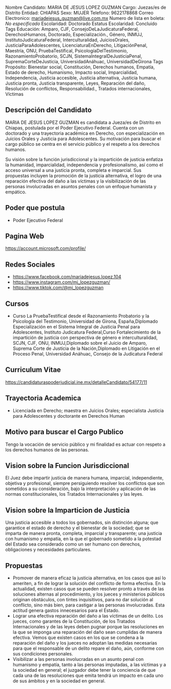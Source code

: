 Nombre Candidato: MARIA DE JESUS LOPEZ GUZMAN
Cargo: Juezas/es de Distrito
Entidad: CHIAPAS
Sexo: MUJER
Telefono: 9622178868
Correo Electronico: mariadejesus_guzman@live.com.mx
Numero de lista en boleta: *No especificado*
Escolaridad: Doctorado
Estatus Escolaridad: Concluido
Tags Educación: Amparo, CJF, ConsejoDeLaJudicaturaFederal, DerechosHumanos, Doctorado, Especialización., Género, INMUJ, InstitutoJudicaturaFederal, Interculturalidad, JuiciosOrales, JusticiaParaAdolescentes, LicenciaturaEnDerecho, LitigaciónPenal, Maestría, ONU, PruebaTestifical, PsicologíaDelTestimonio, RazonamientoProbatorio, SCJN, SistemaIntegralDeJusticiaPenal, SupremaCorteDeJusticia, UniversidadAnáhuac, UniversidadDeGirona
Tags Propósito: Bienestar social, Constitución, Derechos humanos, Empatía, Estado de derecho, Humanismo, Impacto social, Imparcialidad, Independencia, Justicia accesible, Justicia alternativa, Justicia humana, Justicia pronta, Justicia transparente, Leyes, Reparación del daño, Resolución de conflictos, Responsabilidad., Tratados internacionales, Víctimas


## Descripción del Candidato 

MARIA DE JESUS LOPEZ GUZMAN es candidata a Jueza/es de Distrito en Chiapas, postulada por el Poder Ejecutivo Federal. Cuenta con un doctorado y una trayectoria académica en Derecho, con especialización en Juicios Orales y Justicia para Adolescentes. Su motivación para buscar el cargo público se centra en el servicio público y el respeto a los derechos humanos.

Su visión sobre la función jurisdiccional y la impartición de justicia enfatiza la humanidad, imparcialidad, independencia y profesionalismo, así como el acceso universal a una justicia pronta, completa e imparcial. Sus propuestas incluyen la promoción de la justicia alternativa, el logro de una reparación efectiva del daño a las víctimas y la visibilización de las personas involucradas en asuntos penales con un enfoque humanista y empático.


## Poder que postula

- Poder Ejecutivo Federal


## Pagina Web

https://account.microsoft.com/profile/


## Redes Sociales

- https://www.facebook.com/mariadejesus.lopez.104
- https://www.instagram.com/mj_lopezguzman/
- https://www.tiktok.com/@mj_lopezguzman


## Cursos

- Curso La PruebaTestifical desde el Razonamiento Probatorio y la Psicología del Testimonio, Universidad de Girona, España,Diplomado Especialización en el Sistema Integral de Justicia Penal para Adolescentes, Instituto Judicatura Federal,Curso Fortalecimiento de la impartición de justicia con perspectiva de género e interculturalidad, SCJN, CJF, ONU, INMUJ,Diplomado sobre el Juicio de Amparo, Suprema Corte de Justicia de la Nación,Diplomado en Litigación en el Proceso Penal, Universidad Anáhuac, Consejo de la Judicatura Federal


## Curriculum Vitae

https://candidaturaspoderjudicial.ine.mx/detalleCandidato/54177/11


## Trayectoria Academica

- Licenciada en Derecho; maestra en Juicios Orales; especialista Justicia para Adolescentes y doctorante en Derechos Human


## Motivo para buscar el Cargo Publico

Tengo la vocación de servicio público y mi finalidad es actuar con respeto a los derechos humanos de las personas.


## Vision sobre la Funcion Jurisdiccional

El Juez debe impartir justicia de manera humana, imparcial, independiente, objetiva y profesional, siempre persiguiendo resolver los conflictos que son sometidos a su consideración, bajo la interpretación y aplicación de las normas constitucionales, los Tratados Internacionales y las leyes.


## Vision sobre la Imparticion de Justicia

Una justicia accesible a todos los gobernados, sin distinción alguna; que garantice el estado de derecho y el bienestar de la sociedad; que se imparta de manera pronta, completa, imparcial y transparente; una justicia con humanismo y empatía, en la que el gobernado sometido a la potestad del Estado sea considerado como un ser humano con derechos, obligaciones y necesidades particulares.


## Propuestas

- Promover de manera eficaz la justicia alternativa, en los casos que así lo ameriten, a fin de lograr la solución del conflicto de forma efectiva. En la actualidad, existen casos que se pueden resolver pronto a través de las soluciones alternas al procedimiento, y los jueces y ministerios públicos originan obstáculos, con tintes inquisitivos, para no dar solución al conflicto, sino más bien, para castigar a las personas involucradas. Esta actitud genera gastos innecesarios para el Estado.
- Lograr una efectiva reparación del daño a las víctimas de un delito. Los jueces, como garantes de la Constitución, de los Tratados Internacionales y de las leyes deben pugnar porque las resoluciones en la que se imponga una reparación del daño sean cumplidas de manera efectiva. Vemos que existen casos en los que se condena a la reparación del daño y los jueces no adoptan las medidas necesarias para que el responsable de un delito repare el daño, aún, conforme con sus condiciones personales.
- Visibilizar a las personas involucradas en un asunto penal con humanismo y empatía, tanto a las personas imputadas, a las víctimas y a la sociedad en general; el juzgador debe tener la conciencia de que cada una de las resoluciones que emita tendrá un impacto en cada uno de sus ámbitos y en la sociedad en general.

